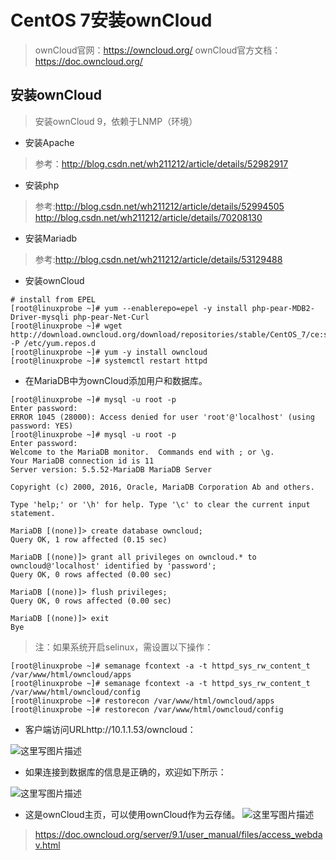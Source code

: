 # CentOS 7安装ownCloud

> ownCloud官网：https://owncloud.org/
> ownCloud官方文档：https://doc.owncloud.org/

## 安装ownCloud

> 安装ownCloud 9，依赖于LNMP（环境）

- 安装Apache

> 参考：http://blog.csdn.net/wh211212/article/details/52982917

- 安装php

> 参考:http://blog.csdn.net/wh211212/article/details/52994505
> http://blog.csdn.net/wh211212/article/details/70208130

- 安装Mariadb

> 参考:http://blog.csdn.net/wh211212/article/details/53129488

- 安装ownCloud

```
# install from EPEL
[root@linuxprobe ~]# yum --enablerepo=epel -y install php-pear-MDB2-Driver-mysqli php-pear-Net-Curl
[root@linuxprobe ~]# wget http://download.owncloud.org/download/repositories/stable/CentOS_7/ce:stable.repo -P /etc/yum.repos.d
[root@linuxprobe ~]# yum -y install owncloud
[root@linuxprobe ~]# systemctl restart httpd
```

- 在MariaDB中为ownCloud添加用户和数据库。

```
[root@linuxprobe ~]# mysql -u root -p
Enter password:
ERROR 1045 (28000): Access denied for user 'root'@'localhost' (using password: YES)
[root@linuxprobe ~]# mysql -u root -p
Enter password:
Welcome to the MariaDB monitor.  Commands end with ; or \g.
Your MariaDB connection id is 11
Server version: 5.5.52-MariaDB MariaDB Server

Copyright (c) 2000, 2016, Oracle, MariaDB Corporation Ab and others.

Type 'help;' or '\h' for help. Type '\c' to clear the current input statement.

MariaDB [(none)]> create database owncloud;
Query OK, 1 row affected (0.15 sec)

MariaDB [(none)]> grant all privileges on owncloud.* to owncloud@'localhost' identified by 'password';
Query OK, 0 rows affected (0.00 sec)

MariaDB [(none)]> flush privileges;
Query OK, 0 rows affected (0.00 sec)

MariaDB [(none)]> exit
Bye
```

> 注：如果系统开启selinux，需设置以下操作：

```
[root@linuxprobe ~]# semanage fcontext -a -t httpd_sys_rw_content_t /var/www/html/owncloud/apps
[root@linuxprobe ~]# semanage fcontext -a -t httpd_sys_rw_content_t /var/www/html/owncloud/config
[root@linuxprobe ~]# restorecon /var/www/html/owncloud/apps
[root@linuxprobe ~]# restorecon /var/www/html/owncloud/config
```

- 客户端访问URLhttp://10.1.1.53/owncloud：

![这里写图片描述](http://img.blog.csdn.net/20170418162220466?watermark/2/text/aHR0cDovL2Jsb2cuY3Nkbi5uZXQvd2gyMTEyMTI=/font/5a6L5L2T/fontsize/400/fill/I0JBQkFCMA==/dissolve/70/gravity/SouthEast)

- 如果连接到数据库的信息是正确的，欢迎如下所示：

![这里写图片描述](http://img.blog.csdn.net/20170418162235754?watermark/2/text/aHR0cDovL2Jsb2cuY3Nkbi5uZXQvd2gyMTEyMTI=/font/5a6L5L2T/fontsize/400/fill/I0JBQkFCMA==/dissolve/70/gravity/SouthEast)

- 这是ownCloud主页，可以使用ownCloud作为云存储。
![这里写图片描述](http://img.blog.csdn.net/20170418162319879?watermark/2/text/aHR0cDovL2Jsb2cuY3Nkbi5uZXQvd2gyMTEyMTI=/font/5a6L5L2T/fontsize/400/fill/I0JBQkFCMA==/dissolve/70/gravity/SouthEast)
> https://doc.owncloud.org/server/9.1/user_manual/files/access_webdav.html
